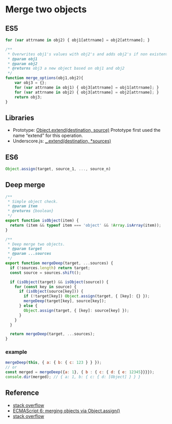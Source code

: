 # Merge two objects

## ES5

```javascript
for (var attrname in obj2) { obj1[attrname] = obj2[attrname]; }
```

```javascript
/**
 * Overwrites obj1's values with obj2's and adds obj2's if non existent in obj1
 * @param obj1
 * @param obj2
 * @returns obj3 a new object based on obj1 and obj2
 */
function merge_options(obj1,obj2){
    var obj3 = {};
    for (var attrname in obj1) { obj3[attrname] = obj1[attrname]; }
    for (var attrname in obj2) { obj3[attrname] = obj2[attrname]; }
    return obj3;
}
```

## Libraries

* Prototype: [Object.extend(destination, source)](http://prototypejs.org/doc/latest/language/Object/extend/)
Prototype first used the name “extend” for this operation.
* Underscore.js: [_.extend(destination, *sources)](http://underscorejs.org/#extend)

## ES6

```javascript
Object.assign(target, source_1, ..., source_n)
```

## Deep merge

```javascript
/**
 * Simple object check.
 * @param item
 * @returns {boolean}
 */
export function isObject(item) {
  return (item && typeof item === 'object' && !Array.isArray(item));
}

/**
 * Deep merge two objects.
 * @param target
 * @param ...sources
 */
export function mergeDeep(target, ...sources) {
  if (!sources.length) return target;
  const source = sources.shift();

  if (isObject(target) && isObject(source)) {
    for (const key in source) {
      if (isObject(source[key])) {
        if (!target[key]) Object.assign(target, { [key]: {} });
        mergeDeep(target[key], source[key]);
      } else {
        Object.assign(target, { [key]: source[key] });
      }
    }
  }

  return mergeDeep(target, ...sources);
}
```

### example

```javascript
mergeDeep(this, { a: { b: { c: 123 } } });
// or
const merged = mergeDeep({a: 1}, { b : { c: { d: { e: 12345}}}});  
console.dir(merged); // { a: 1, b: { c: { d: [Object] } } }
```

## Reference

* [stack overflow](http://stackoverflow.com/questions/171251/how-can-i-merge-properties-of-two-javascript-objects-dynamically)
* [ECMAScript 6: merging objects via Object.assign()](http://www.2ality.com/2014/01/object-assign.html)
* [stack overflow](https://stackoverflow.com/questions/27936772/how-to-deep-merge-instead-of-shallow-merge)